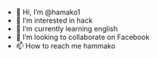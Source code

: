 - 👋 Hi, I’m @hamako1
- 👀 I’m interested in hack
- 🌱 I’m currently learning english
- 💞️ I’m looking to collaborate on Facebook
- 📫 How to reach me hammako

<!---
hamako1/hamako1 is a ✨ special ✨ repository because its `README.md` (this file) appears on your GitHub profile.
You can click the Preview link to take a look at your changes.
--->
